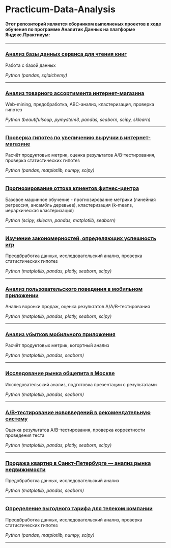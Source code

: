 # Practicum-Data-Analysis

#### Этот репозиторий является сборником выполненых проектов в ходе обучения по программе Аналитик Данных на платформе Яндекс.Практикум:
____
### [Анализ базы данных сервиса для чтения книг](https://github.com/dmitry-filimonov/Practicum-Data-Analysis/tree/main/books_database_analysis)

Работа с базой данных

*Python (pandas, sqlalchemy)*
____
### [Анализ товарного ассортимента интернет-магазина](https://github.com/dmitry-filimonov/Practicum-Data-Analysis/tree/main/eshop_assortment_analysis)

Web-mining, предобработка, ABC-анализ, кластеризация, проверка гипотез

*Python (beautifulsoup, pymystem3, pandas, seaborn, scipy, sklearn)*
____
### [Проверка гипотез по увеличению выручки в интернет-магазине](https://github.com/dmitry-filimonov/Practicum-Data-Analysis/tree/main/eshop_revenue_hypothesis)

Расчёт продуктовых метрик, оценка результатов A/B-тестирования, проверка статистических гипотез

*Python (pandas, matplotlib, numpy, scipy)*
___
### [Прогнозирование оттока клиентов фитнес-центра](https://github.com/dmitry-filimonov/Practicum-Data-Analysis/tree/main/fitness_club_ml_churn_prediction)

Базовое машинное обучение - прогнозирование метрики (линейная регрессия, ансамбль деревьев), кластеризация (k-means, иерархическая кластеризация)

*Python (scipy, sklearn, pandas, matplotlib, seaborn)*
____
### [Изучение закономерностей, определяющих успешность игр](https://github.com/dmitry-filimonov/Practicum-Data-Analysis/tree/main/game_sales_analysis)

Преодбработка данных, исследовательский анализ, проверка статистических гипотез

*Python (matplotlib, pandas, plotly, seaborn, scipy)*
___
### [Анализ пользовательского поведения в мобильном приложении](https://github.com/dmitry-filimonov/Practicum-Data-Analysis/tree/main/mobile_app_ab_test)

Анализ воронки продаж, оценка результатов A/A/B-тестирования 

*Python (matplotlib, pandas, plotly, seaborn, scipy)*
____
### [Анализ убытков мобильного приложения](https://github.com/dmitry-filimonov/Practicum-Data-Analysis/tree/main/mobile_app_product_metrics)

Расчёт продуктовых метрик, когортный анализ

*Python (matplotlib, pandas, seaborn)*
____
### [Исследование рынка общепита в Москве](https://github.com/dmitry-filimonov/Practicum-Data-Analysis/tree/main/moscow_foodservice_analysis)

Исследовательский анализ, подготовка презентации с результатами

*Python (matplotlib, pandas, seaborn)*
___
### [A/B-тестирование нововведений в рекомендательную систему](https://github.com/dmitry-filimonov/Practicum-Data-Analysis/tree/main/reccomendation_system_ab_test)

Оценка результатов A/B-тестирования, проверка корректности проведения теста

*Python (matplotlib, pandas, plotly, seaborn, scipy)*
____
### [Продажа квартир в Санкт-Петербурге — анализ рынка недвижимости](https://github.com/dmitry-filimonov/Practicum-Data-Analysis/tree/main/st_petersburg_real_estate_analysis)

Предобработка данных, исследовательский анализ

*Python (matplotlib, pandas, seaborn)*
____
### [Определение выгодного тарифа для телеком компании](https://github.com/dmitry-filimonov/Practicum-Data-Analysis/tree/main/telecom_rate_analysis)

Преодбработка данных, исследовательский анализ, проверка статистических гипотез

*Python (pandas, matplotlib, numpy, scipy)*
___
